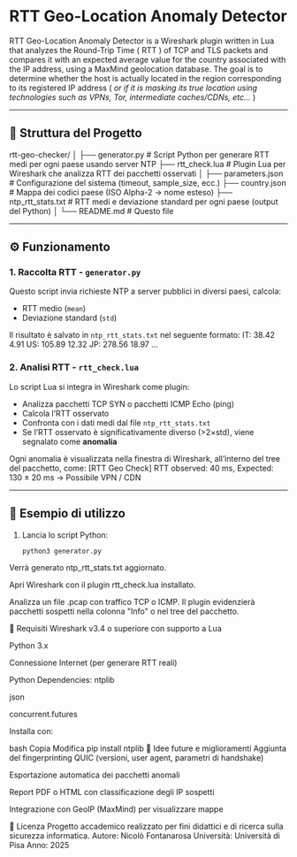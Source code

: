 # RTT Geo-Location Anomaly Detector

RTT Geo-Location Anomaly Detector is a Wireshark plugin written in Lua that analyzes the Round-Trip Time ( RTT ) of TCP and TLS packets and compares it with an expected average value for the country associated with the IP address, using a MaxMind geolocation database. The goal is to determine whether the host is actually located in the region corresponding to its registered IP address ( *or if it is masking its true location using technologies such as VPNs, Tor, intermediate caches/CDNs, etc...* )

---

## 📁 Struttura del Progetto

rtt-geo-checker/ │ ├── generator.py # Script Python per generare RTT medi per ogni paese usando server NTP ├── rtt_check.lua # Plugin Lua per Wireshark che analizza RTT dei pacchetti osservati │ ├── parameters.json # Configurazione del sistema (timeout, sample_size, ecc.) ├── country.json # Mappa dei codici paese (ISO Alpha-2 → nome esteso) ├── ntp_rtt_stats.txt # RTT medi e deviazione standard per ogni paese (output del Python) │ └── README.md # Questo file

---

## ⚙️ Funzionamento

### 1. Raccolta RTT - `generator.py`
Questo script invia richieste NTP a server pubblici in diversi paesi, calcola:
- RTT medio (`mean`)
- Deviazione standard (`std`)
  
Il risultato è salvato in `ntp_rtt_stats.txt` nel seguente formato:
IT: 38.42 4.91 US: 105.89 12.32 JP: 278.56 18.97 ...

### 2. Analisi RTT - `rtt_check.lua`
Lo script Lua si integra in Wireshark come plugin:
- Analizza pacchetti TCP SYN o pacchetti ICMP Echo (ping)
- Calcola l’RTT osservato
- Confronta con i dati medi dal file `ntp_rtt_stats.txt`
- Se l’RTT osservato è significativamente diverso (>2×std), viene segnalato come **anomalia**

Ogni anomalia è visualizzata nella finestra di Wireshark, all’interno del tree del pacchetto, come:
[RTT Geo Check] RTT observed: 40 ms, Expected: 130 ± 20 ms → Possibile VPN / CDN

---

## 🧪 Esempio di utilizzo

1. Lancia lo script Python:
   ```bash
   python3 generator.py
Verrà generato ntp_rtt_stats.txt aggiornato.

Apri Wireshark con il plugin rtt_check.lua installato.

Analizza un file .pcap con traffico TCP o ICMP.
Il plugin evidenzierà pacchetti sospetti nella colonna "Info" o nel tree del pacchetto.

📌 Requisiti
Wireshark v3.4 o superiore con supporto a Lua

Python 3.x

Connessione Internet (per generare RTT reali)

Python Dependencies:
ntplib

json

concurrent.futures

Installa con:

bash
Copia
Modifica
pip install ntplib
🔎 Idee future e miglioramenti
Aggiunta del fingerprinting QUIC (versioni, user agent, parametri di handshake)

Esportazione automatica dei pacchetti anomali

Report PDF o HTML con classificazione degli IP sospetti

Integrazione con GeoIP (MaxMind) per visualizzare mappe

📄 Licenza
Progetto accademico realizzato per fini didattici e di ricerca sulla sicurezza informatica.
Autore: Nicolò Fontanarosa
Università: Università di Pisa
Anno: 2025
